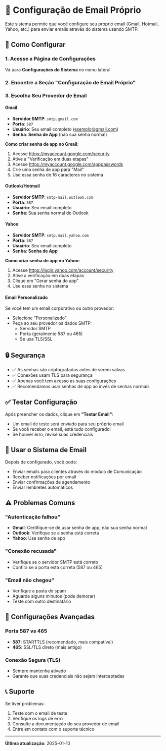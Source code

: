 # 📧 Configuração de Email Próprio

Este sistema permite que você configure seu próprio email (Gmail, Hotmail, Yahoo, etc.) para enviar emails através do sistema usando SMTP.

## 🚀 Como Configurar

### 1. Acesse a Página de Configurações

Vá para **Configurações do Sistema** no menu lateral

### 2. Encontre a Seção "Configuração de Email Próprio"

### 3. Escolha Seu Provedor de Email

#### **Gmail**
- **Servidor SMTP**: `smtp.gmail.com`
- **Porta**: `587`
- **Usuário**: Seu email completo (exemplo@gmail.com)
- **Senha**: **Senha de App** (não sua senha normal)

**Como criar senha de app no Gmail:**
1. Acesse https://myaccount.google.com/security
2. Ative a "Verificação em duas etapas"
3. Acesse https://myaccount.google.com/apppasswords
4. Crie uma senha de app para "Mail"
5. Use essa senha de 16 caracteres no sistema

#### **Outlook/Hotmail**
- **Servidor SMTP**: `smtp-mail.outlook.com`
- **Porta**: `587`
- **Usuário**: Seu email completo
- **Senha**: Sua senha normal do Outlook

#### **Yahoo**
- **Servidor SMTP**: `smtp.mail.yahoo.com`
- **Porta**: `587`
- **Usuário**: Seu email completo
- **Senha**: **Senha de App**

**Como criar senha de app no Yahoo:**
1. Acesse https://login.yahoo.com/account/security
2. Ative a verificação em duas etapas
3. Clique em "Gerar senha do app"
4. Use essa senha no sistema

#### **Email Personalizado**
Se você tem um email corporativo ou outro provedor:
- Selecione "Personalizado"
- Peça ao seu provedor os dados SMTP:
  - Servidor SMTP
  - Porta (geralmente 587 ou 465)
  - Se usa TLS/SSL

## 🔒 Segurança

- ✅ As senhas são criptografadas antes de serem salvas
- ✅ Conexões usam TLS para segurança
- ✅ Apenas você tem acesso às suas configurações
- ✅ Recomendamos usar senhas de app ao invés de senhas normais

## ✅ Testar Configuração

Após preencher os dados, clique em **"Testar Email"**:
- Um email de teste será enviado para seu próprio email
- Se você receber o email, está tudo configurado!
- Se houver erro, revise suas credenciais

## 📨 Usar o Sistema de Email

Depois de configurado, você pode:
- Enviar emails para clientes através do módulo de Comunicação
- Receber notificações por email
- Enviar confirmações de agendamento
- Enviar lembretes automáticos

## ⚠️ Problemas Comuns

### "Autenticação falhou"
- **Gmail**: Certifique-se de usar senha de app, não sua senha normal
- **Outlook**: Verifique se a senha está correta
- **Yahoo**: Use senha de app

### "Conexão recusada"
- Verifique se o servidor SMTP está correto
- Confira se a porta está correta (587 ou 465)

### "Email não chegou"
- Verifique a pasta de spam
- Aguarde alguns minutos (pode demorar)
- Teste com outro destinatário

## 🔧 Configurações Avançadas

### Porta 587 vs 465
- **587**: STARTTLS (recomendado, mais compatível)
- **465**: SSL/TLS direto (mais antigo)

### Conexão Segura (TLS)
- Sempre mantenha ativado
- Garante que suas credenciais não sejam interceptadas

## 📞 Suporte

Se tiver problemas:
1. Teste com o email de teste
2. Verifique os logs de erro
3. Consulte a documentação do seu provedor de email
4. Entre em contato com o suporte técnico

---

**Última atualização**: 2025-01-10
